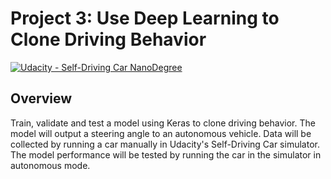# Project 3: Use Deep Learning to Clone Driving Behavior

[![Udacity - Self-Driving Car NanoDegree](https://s3.amazonaws.com/udacity-sdc/github/shield-carnd.svg)](http://www.udacity.com/drive)

Overview
---
Train, validate and test a model using Keras to clone driving behavior. The model will output a steering angle to an autonomous vehicle.
Data will be collected by running a car manually in Udacity's Self-Driving Car simulator. The model performance will be tested by running the car in the simulator in autonomous mode.
